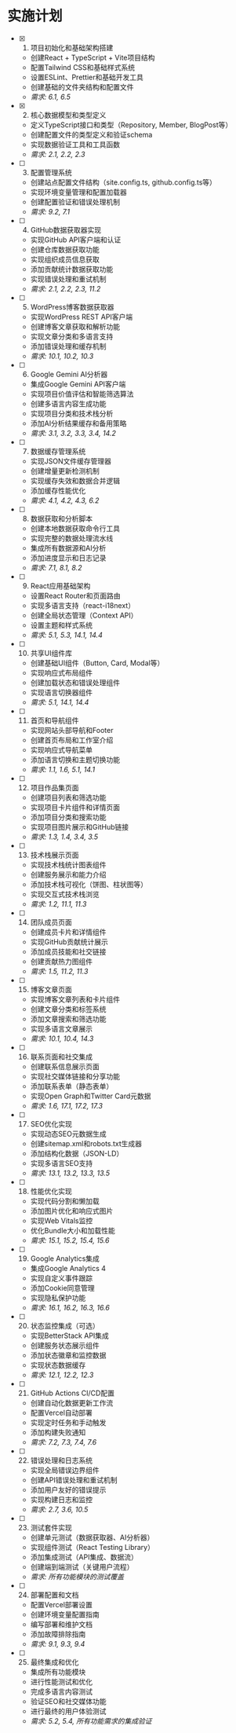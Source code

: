 # 实施计划

- [x] 1. 项目初始化和基础架构搭建
  - 创建React + TypeScript + Vite项目结构
  - 配置Tailwind CSS和基础样式系统
  - 设置ESLint、Prettier和基础开发工具
  - 创建基础的文件夹结构和配置文件
  - _需求: 6.1, 6.5_

- [x] 2. 核心数据模型和类型定义
  - 定义TypeScript接口和类型（Repository, Member, BlogPost等）
  - 创建配置文件的类型定义和验证schema
  - 实现数据验证工具和工具函数
  - _需求: 2.1, 2.2, 2.3_

- [ ] 3. 配置管理系统
  - 创建站点配置文件结构（site.config.ts, github.config.ts等）
  - 实现环境变量管理和配置加载器
  - 创建配置验证和错误处理机制
  - _需求: 9.2, 7.1_

- [ ] 4. GitHub数据获取器实现
  - 实现GitHub API客户端和认证
  - 创建仓库数据获取功能
  - 实现组织成员信息获取
  - 添加贡献统计数据获取功能
  - 实现错误处理和重试机制
  - _需求: 2.1, 2.2, 2.3, 11.2_

- [ ] 5. WordPress博客数据获取器
  - 实现WordPress REST API客户端
  - 创建博客文章获取和解析功能
  - 实现文章分类和多语言支持
  - 添加错误处理和缓存机制
  - _需求: 10.1, 10.2, 10.3_

- [ ] 6. Google Gemini AI分析器
  - 集成Google Gemini API客户端
  - 实现项目价值评估和智能筛选算法
  - 创建多语言内容生成功能
  - 实现项目分类和技术栈分析
  - 添加AI分析结果缓存和备用策略
  - _需求: 3.1, 3.2, 3.3, 3.4, 14.2_

- [ ] 7. 数据缓存管理系统
  - 实现JSON文件缓存管理器
  - 创建增量更新检测机制
  - 实现缓存失效和数据合并逻辑
  - 添加缓存性能优化
  - _需求: 4.1, 4.2, 4.3, 6.2_

- [ ] 8. 数据获取和分析脚本
  - 创建本地数据获取命令行工具
  - 实现完整的数据处理流水线
  - 集成所有数据源和AI分析
  - 添加进度显示和日志记录
  - _需求: 7.1, 8.1, 8.2_

- [ ] 9. React应用基础架构
  - 设置React Router和页面路由
  - 实现多语言支持（react-i18next）
  - 创建全局状态管理（Context API）
  - 设置主题和样式系统
  - _需求: 5.1, 5.3, 14.1, 14.4_

- [ ] 10. 共享UI组件库
  - 创建基础UI组件（Button, Card, Modal等）
  - 实现响应式布局组件
  - 创建加载状态和错误处理组件
  - 实现语言切换器组件
  - _需求: 5.1, 14.1, 14.4_

- [ ] 11. 首页和导航组件
  - 实现网站头部导航和Footer
  - 创建首页布局和工作室介绍
  - 实现响应式导航菜单
  - 添加语言切换和主题切换功能
  - _需求: 1.1, 1.6, 5.1, 14.1_

- [ ] 12. 项目作品集页面
  - 创建项目列表和筛选功能
  - 实现项目卡片组件和详情页面
  - 添加项目分类和搜索功能
  - 实现项目图片展示和GitHub链接
  - _需求: 1.3, 1.4, 3.4, 3.5_

- [ ] 13. 技术栈展示页面
  - 实现技术栈统计图表组件
  - 创建服务展示和能力介绍
  - 添加技术栈可视化（饼图、柱状图等）
  - 实现交互式技术栈浏览
  - _需求: 1.2, 11.1, 11.3_

- [ ] 14. 团队成员页面
  - 创建成员卡片和详情组件
  - 实现GitHub贡献统计展示
  - 添加成员技能和社交链接
  - 创建贡献热力图组件
  - _需求: 1.5, 11.2, 11.3_

- [ ] 15. 博客文章页面
  - 实现博客文章列表和卡片组件
  - 创建文章分类和标签系统
  - 添加文章搜索和筛选功能
  - 实现多语言文章展示
  - _需求: 10.1, 10.4, 14.3_

- [ ] 16. 联系页面和社交集成
  - 创建联系信息展示页面
  - 实现社交媒体链接和分享功能
  - 添加联系表单（静态表单）
  - 实现Open Graph和Twitter Card元数据
  - _需求: 1.6, 17.1, 17.2, 17.3_

- [ ] 17. SEO优化实现
  - 实现动态SEO元数据生成
  - 创建sitemap.xml和robots.txt生成器
  - 添加结构化数据（JSON-LD）
  - 实现多语言SEO支持
  - _需求: 13.1, 13.2, 13.3, 13.5_

- [ ] 18. 性能优化实现
  - 实现代码分割和懒加载
  - 添加图片优化和响应式图片
  - 实现Web Vitals监控
  - 优化Bundle大小和加载性能
  - _需求: 15.1, 15.2, 15.4, 15.6_

- [ ] 19. Google Analytics集成
  - 集成Google Analytics 4
  - 实现自定义事件跟踪
  - 添加Cookie同意管理
  - 实现隐私保护功能
  - _需求: 16.1, 16.2, 16.3, 16.6_

- [ ] 20. 状态监控集成（可选）
  - 实现BetterStack API集成
  - 创建服务状态展示组件
  - 添加状态徽章和监控数据
  - 实现状态数据缓存
  - _需求: 12.1, 12.2, 12.3_

- [ ] 21. GitHub Actions CI/CD配置
  - 创建自动化数据更新工作流
  - 配置Vercel自动部署
  - 实现定时任务和手动触发
  - 添加构建失败通知
  - _需求: 7.2, 7.3, 7.4, 7.6_

- [ ] 22. 错误处理和日志系统
  - 实现全局错误边界组件
  - 创建API错误处理和重试机制
  - 添加用户友好的错误提示
  - 实现构建日志和监控
  - _需求: 2.7, 3.6, 10.5_

- [ ] 23. 测试套件实现
  - 创建单元测试（数据获取器、AI分析器）
  - 实现组件测试（React Testing Library）
  - 添加集成测试（API集成、数据流）
  - 创建端到端测试（关键用户流程）
  - _需求: 所有功能模块的测试覆盖_

- [ ] 24. 部署配置和文档
  - 配置Vercel部署设置
  - 创建环境变量配置指南
  - 编写部署和维护文档
  - 添加故障排除指南
  - _需求: 9.1, 9.3, 9.4_

- [ ] 25. 最终集成和优化
  - 集成所有功能模块
  - 进行性能测试和优化
  - 完成多语言内容测试
  - 验证SEO和社交媒体功能
  - 进行最终的用户体验测试
  - _需求: 5.2, 5.4, 所有功能需求的集成验证_